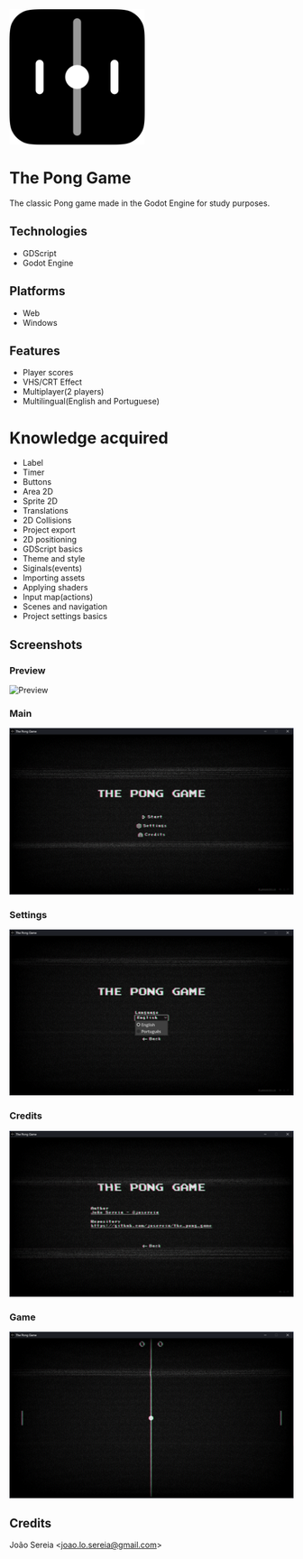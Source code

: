 <img src="icon.png" alt="logo" width="240px" height="240px" />

# The Pong Game

The classic Pong game made in the Godot Engine for study purposes.

## Technologies

* GDScript
* Godot Engine

## Platforms

* Web
* Windows

## Features

* Player scores
* VHS/CRT Effect
* Multiplayer(2 players)
* Multilingual(English and Portuguese)

# Knowledge acquired

* Label
* Timer
* Buttons
* Area 2D
* Sprite 2D
* Translations
* 2D Collisions
* Project export
* 2D positioning
* GDScript basics
* Theme and style
* Siginals(events)
* Importing assets
* Applying shaders
* Input map(actions)
* Scenes and navigation
* Project settings basics

## Screenshots

### Preview

![Preview](assets/readme/preview.gif)

### Main

![Main Screen](assets/readme/main.png)

### Settings

![Settings Screen](assets/readme/settings.png)

### Credits

![Credits Screen](assets/readme/credits.png)

### Game

![Game Screen](assets/readme/game.png)

## Credits

João Sereia <[joao.lo.sereia@gmail.com](mailto:joao.lo.sereia@gmail.com)>
